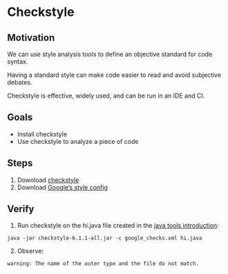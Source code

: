 # Checkstyle

## Motivation

We can use style analysis tools to define an objective standard for code syntax.

Having a standard style can make code easier to read and avoid subjective debates.

Checkstyle is effective, widely used, and can be run in an IDE and CI.


## Goals

* Install checkstyle
* Use checkstyle to analyze a piece of code


## Steps

1. Download [checkstyle](http://checkstyle.sourceforge.net/)
1. Download [Google’s style config](https://github.com/checkstyle/checkstyle/blob/master/src/main/resources/google_checks.xml)


## Verify

1. Run checkstyle on the hi.java file created in the [java tools introduction](tools/java.md):
```
java -jar checkstyle-6.1.1-all.jar -c google_checks.xml hi.java
```
2. Observe:
```
warning: The name of the outer type and the file do not match.
```